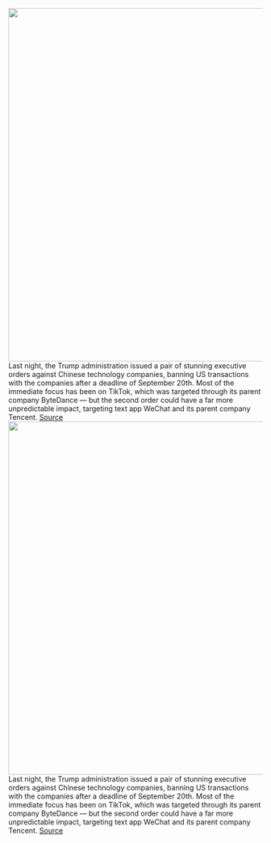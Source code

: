 <img src='https://cdn.vox-cdn.com/thumbor/LS4rtUDKUg4327-Z3MvcpmIzC9Y=/0x0:2040x1360/1200x800/filters:focal(857x517:1183x843)/cdn.vox-cdn.com/uploads/chorus_image/image/67170419/acastro_181126_1777_weChat_0003.0.jpg' width='700px' /><br/>
Last night, the Trump administration issued a pair of stunning executive orders against Chinese technology companies, banning US transactions with the companies after a deadline of September 20th. Most of the immediate focus has been on TikTok, which was targeted through its parent company ByteDance — but the second order could have a far more unpredictable impact, targeting text app WeChat and its parent company Tencent.
<a href='https://www.theverge.com/2020/8/7/21358252/tencent-wechat-ban-trump-executive-order-consequences'> Source <a/><img src='https://cdn.vox-cdn.com/thumbor/LS4rtUDKUg4327-Z3MvcpmIzC9Y=/0x0:2040x1360/1200x800/filters:focal(857x517:1183x843)/cdn.vox-cdn.com/uploads/chorus_image/image/67170419/acastro_181126_1777_weChat_0003.0.jpg' width='700px' /><br/>
Last night, the Trump administration issued a pair of stunning executive orders against Chinese technology companies, banning US transactions with the companies after a deadline of September 20th. Most of the immediate focus has been on TikTok, which was targeted through its parent company ByteDance — but the second order could have a far more unpredictable impact, targeting text app WeChat and its parent company Tencent.
<a href='https://www.theverge.com/2020/8/7/21358252/tencent-wechat-ban-trump-executive-order-consequences'> Source <a/>